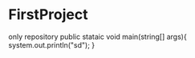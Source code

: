 # FirstProject
only repository
public stataic void main(string[] args){
  system.out.println("sd");
}

